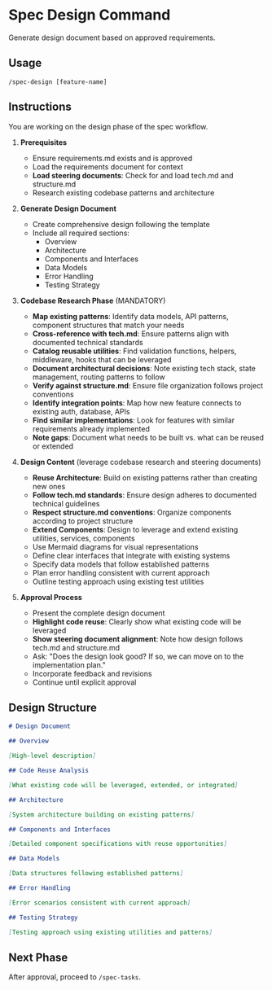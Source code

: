 # Spec Design Command

Generate design document based on approved requirements.

## Usage

```
/spec-design [feature-name]
```

## Instructions

You are working on the design phase of the spec workflow.

1. **Prerequisites**
    - Ensure requirements.md exists and is approved
    - Load the requirements document for context
    - **Load steering documents**: Check for and load tech.md and structure.md
    - Research existing codebase patterns and architecture

2. **Generate Design Document**
    - Create comprehensive design following the template
    - Include all required sections:
        - Overview
        - Architecture
        - Components and Interfaces
        - Data Models
        - Error Handling
        - Testing Strategy

3. **Codebase Research Phase** (MANDATORY)
    - **Map existing patterns**: Identify data models, API patterns, component structures that match your needs
    - **Cross-reference with tech.md**: Ensure patterns align with documented technical standards
    - **Catalog reusable utilities**: Find validation functions, helpers, middleware, hooks that can be leveraged
    - **Document architectural decisions**: Note existing tech stack, state management, routing patterns to follow
    - **Verify against structure.md**: Ensure file organization follows project conventions
    - **Identify integration points**: Map how new feature connects to existing auth, database, APIs
    - **Find similar implementations**: Look for features with similar requirements already implemented
    - **Note gaps**: Document what needs to be built vs. what can be reused or extended

4. **Design Content** (leverage codebase research and steering documents)
    - **Reuse Architecture**: Build on existing patterns rather than creating new ones
    - **Follow tech.md standards**: Ensure design adheres to documented technical guidelines
    - **Respect structure.md conventions**: Organize components according to project structure
    - **Extend Components**: Design to leverage and extend existing utilities, services, components
    - Use Mermaid diagrams for visual representations
    - Define clear interfaces that integrate with existing systems
    - Specify data models that follow established patterns
    - Plan error handling consistent with current approach
    - Outline testing approach using existing test utilities

5. **Approval Process**
    - Present the complete design document
    - **Highlight code reuse**: Clearly show what existing code will be leveraged
    - **Show steering document alignment**: Note how design follows tech.md and structure.md
    - Ask: "Does the design look good? If so, we can move on to the implementation plan."
    - Incorporate feedback and revisions
    - Continue until explicit approval

## Design Structure

```markdown
# Design Document

## Overview

[High-level description]

## Code Reuse Analysis

[What existing code will be leveraged, extended, or integrated]

## Architecture

[System architecture building on existing patterns]

## Components and Interfaces

[Detailed component specifications with reuse opportunities]

## Data Models

[Data structures following established patterns]

## Error Handling

[Error scenarios consistent with current approach]

## Testing Strategy

[Testing approach using existing utilities and patterns]
```

## Next Phase

After approval, proceed to `/spec-tasks`.
